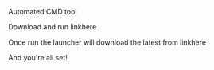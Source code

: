 Automated CMD tool

Download and run linkhere

Once run the launcher will download the latest from linkhere

And you're all set!
